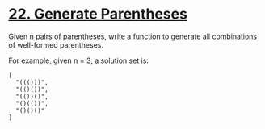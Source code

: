 [22. Generate Parentheses](https://leetcode.com/problems/generate-parentheses/)
==========================

Given n pairs of parentheses, write a function to generate all combinations
of well-formed parentheses.

For example, given n = 3, a solution set is:
```
[
  "((()))",
  "(()())",
  "(())()",
  "()(())",
  "()()()"
]
```
